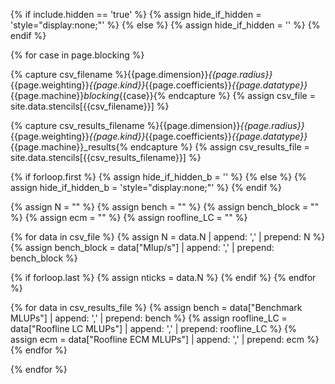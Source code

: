 {% if include.hidden == 'true' %}
	{% assign hide_if_hidden = 'style="display:none;"' %}
{% else %}
	{% assign hide_if_hidden = '' %}
{% endif %}
<div  markdown="1" class="blocking" {{hide_if_hidden}} >

{% for case in page.blocking %}

{% capture csv_filename %}{{page.dimension}}_{{page.radius}}_{{page.weighting}}_{{page.kind}}_{{page.coefficients}}_{{page.datatype}}_{{page.machine}}_blocking_{{case}}{% endcapture %}
{% assign csv_file = site.data.stencils[{{csv_filename}}] %}

{% capture csv_results_filename %}{{page.dimension}}_{{page.radius}}_{{page.weighting}}_{{page.kind}}_{{page.coefficients}}_{{page.datatype}}_{{page.machine}}_results{% endcapture %}
{% assign csv_results_file = site.data.stencils[{{csv_results_filename}}] %}

{% if forloop.first %}
  {% assign hide_if_hidden_b = '' %}
{% else %}
  {% assign hide_if_hidden_b = 'style="display:none;"' %}
{% endif %}

<div id="blocking_{{case}}" {{hide_if_hidden_b}}></div>

{% assign N = "" %}
{% assign bench = "" %}
{% assign bench_block = "" %}
{% assign ecm = "" %}
{% assign roofline_LC = "" %}

{% for data in csv_file %}
  {% assign N = data.N | append: ',' | prepend: N %}
  {% assign bench_block = data["Mlup/s"] | append: ',' | prepend: bench_block %}

  {% if forloop.last %}
    {% assign nticks = data.N %}
  {% endif %}
{% endfor %}

{% for data in csv_results_file %}
  {% assign bench = data["Benchmark MLUPs"] | append: ',' | prepend: bench %}
  {% assign roofline_LC = data["Roofline LC MLUPs"] | append: ',' | prepend: roofline_LC %}
  {% assign ecm = data["Roofline ECM MLUPs"] | append: ',' | prepend: ecm %}
{% endfor %}

<script>
var trace_benchmark = {
  type: "scatter",
  mode: "markers",
  marker: { symbol: "cross-thin-open" },
  x: [{{N}}],
  y: [{{bench}}],
  line: {color: 'black'},
  name: "Benchmark"
};
var trace_benchmark_block = {
  type: "scatter",
  mode: "markers",
  marker: { symbol: "cross-thin-open" },
  x: [{{N}}],
  y: [{{bench_block}}],
  line: {color: 'green'},
  name: "Benchmark w/ {{case}} blocking"
};
var trace_roofline = {
  type: "scatter",
  mode: "lines",
  x: [{{N}}],
  y: [{{roofline_LC}}],
  line: {color: '#1f77b4'},
  name: "Roofline LC"
};
var trace_ecm = {
  type: "scatter",
  mode: "lines",
  x: [{{N}}],
  y: [{{ecm}}],
  line: {color: '#ff7f0e'},
  name: "ECM"
};

var data = [trace_benchmark,trace_benchmark_block,trace_roofline,trace_ecm];

var layout = {
  xaxis: {title: "Grid Size (N^{{page.dimension | replace: 'D', ''}})",
          rangemode: "tozero"},
  yaxis: {title: 'Performance [MLUP/s]',
          rangemode: "tozero"},
  margin: { l: 50, r: 35, t: 10, b: 40},
  legend: { orientation: "h",y:1.1},
  width: 600,
  height: 450,
};

var config = {locale: 'en'};
Plotly.newPlot('blocking_{{case}}', data, layout, config);
</script>

{% endfor %}
</div>
